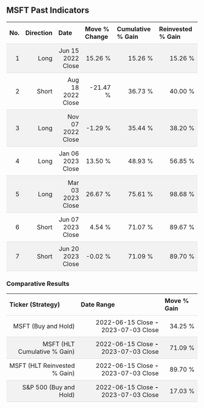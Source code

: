 
<style>
.hits {
            border-collapse: collapse;
            width: 100%;
        }
        .hits th, td {
            padding: 8px;
            border-bottom: 1px solid #ddd;
        }
        
        .hits td {text-align: right;}
        .hits th {text-align: left;}
        
        .hits tr:nth-child(even) {
            background-color: #f2f2f2;
        }
        
        .chartCol {
            width: 50%;
            float: left;
            padding: 20px;
        }  
</style>
    
<br>

## MSFT Past Indicators

<table class="hits">
    <tr>
        <th>No.</th>
        <th>Direction</th>
        <th>Date</th>
        <th>Move % Change</th>
        <th>Cumulative % Gain</th>
        <th>Reinvested % Gain</th>
      </tr>
    <tr>
        <td>1</td>
        <td>Long</td>
        <td>Jun 15 2022 Close</td>
        <td>15.26 %</td>
        <td>15.26 %</td>
        <td>15.26 %</td>
    </tr>
    <tr>
        <td>2</td>
        <td>Short</td>
        <td>Aug 18 2022 Close</td>
        <td>-21.47 %</td>
        <td>36.73 %</td>
        <td>40.00 %</td>
    </tr>
    <tr>
        <td>3</td>
        <td>Long</td>
        <td>Nov 07 2022 Close</td>
        <td>-1.29 %</td>
        <td>35.44 %</td>
        <td>38.20 %</td>
    </tr>
    <tr>
        <td>4</td>
        <td>Long</td>
        <td>Jan 06 2023 Close</td>
        <td>13.50 %</td>
        <td>48.93 %</td>
        <td>56.85 %</td>
    </tr>
    <tr>
        <td>5</td>
        <td>Long</td>
        <td>Mar 03 2023 Close</td>
        <td>26.67 %</td>
        <td>75.61 %</td>
        <td>98.68 %</td>
    </tr>
    <tr>
        <td>6</td>
        <td>Short</td>
        <td>Jun 07 2023 Close</td>
        <td>4.54 %</td>
        <td>71.07 %</td>
        <td>89.67 %</td>
    </tr>
    <tr>
        <td>7</td>
        <td>Short</td>
        <td>Jun 20 2023 Close</td>
        <td>-0.02 %</td>
        <td>71.09 %</td>
        <td>89.70 %</td>
    </tr>
    
</table>

### Comparative Results

<table class="hits">
    <thead>
        <th>Ticker (Strategy)</th>
        <th>Date Range</th>
        <th>Move % Gain</th>
    </thead>
    <tbody>
        <tr>
            <td>MSFT (Buy and Hold)</td>
            <td>2022-06-15 Close <b>-</b> 2023-07-03 Close</td>
            <td>34.25 %</td>
        </tr>
        <tr>
            <td>MSFT (HLT Cumulative % Gain)</td>
            <td>2022-06-15 Close <b>-</b> 2023-07-03 Close</td>
            <td>71.09 %</td>
        </tr>
        <tr>
            <td>MSFT (HLT Reinvested % Gain)</td>
            <td>2022-06-15 Close <b>-</b> 2023-07-03 Close</td>
            <td>89.70 %</td>
        </tr>
        <tr>
            <td>S&P 500 (Buy and Hold)</td>
            <td>2022-06-15 Close <b>-</b> 2023-07-03 Close</td>
            <td>17.03 %</td>
        </tr>
    </tbody>
</table>
<br>
<br>